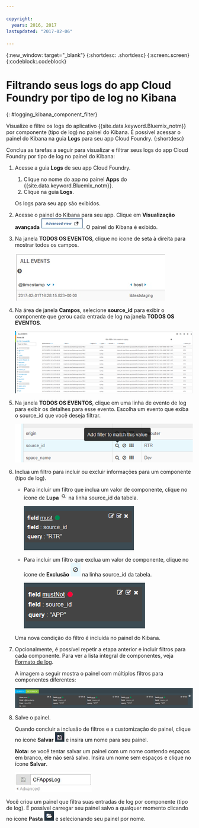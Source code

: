 ```yaml
---

copyright:
  years: 2016, 2017
lastupdated: "2017-02-06"

---
```


<!-- Common attributes used in the template are defined as follows: -->
{:new_window: target="_blank"}
{:shortdesc: .shortdesc}
{:screen:.screen}
{:codeblock:.codeblock}

# Filtrando seus logs do app Cloud Foundry por tipo de log no Kibana
<!-- for example, Uploading your data -->
{: #logging_kibana_component_filter}
<!-- Provide an appropriate ID above -->

Visualize e filtre os logs do aplicativo {{site.data.keyword.Bluemix_notm}} por componente (tipo de log) no painel do Kibana. É possível acessar o painel do Kibana na guia **Logs** para seu app Cloud Foundry. 
{:shortdesc}

<!-- Include a sentence to briefly introduce the steps/subtopics. Example: -->
Conclua as tarefas a seguir para visualizar e filtrar seus logs do app Cloud Foundry por tipo de log no painel do Kibana:

1. Acesse a guia **Logs** de seu app Cloud Foundry. 

    1. Clique no nome do app no painel **Apps** do {{site.data.keyword.Bluemix_notm}}.
    2. Clique na guia **Logs**. 
    
    Os logs para seu app são exibidos.

2. Acesse o painel do Kibana para seu app. Clique em **Visualização avançada** ![Link de visualização avançada](images/logging_advanced_view.jpg). O painel do Kibana é exibido.

3. Na janela **TODOS OS EVENTOS**, clique no ícone de seta à direita para mostrar todos os campos. 

    ![Janela Todos os eventos com o ícone de seta à direita](images/logging_all_events_no_fields.jpg)

4. Na área de janela **Campos**, selecione **source_id** para exibir o componente que gerou cada entrada de log na janela **TODOS OS EVENTOS**.

    ![Janela Todos os eventos com o campo source_id selecionado](images/logging_component.png)

5. Na janela **TODOS OS EVENTOS**, clique em uma linha de evento de log para exibir os detalhes para esse evento. Escolha um evento que exiba o source_id que você deseja filtrar.

    ![Janela Todos os eventos exibindo detalhes para um evento de log selecionado](images/logging_component_add_filter.png)

6. Inclua um filtro para incluir ou excluir informações para um componente (tipo de log). 

    * Para incluir um filtro que inclua um valor de componente, clique no ícone de **Lupa** ![Ícone de Lupa](images/logging_magnifying_glass.jpg) na linha source_id da tabela. 

        ![Condição do filtro para o campo source_id](images/logging_component_filter.png) 

    * Para incluir um filtro que exclua um valor de componente, clique no ícone de **Exclusão** ![Ícone de Exclusão](images/logging_exclusion_icon.png) na linha source_id da tabela. 
    
         ![Condição do filtro para excluir o campo source_id](images/logging_component_add_exclusion_filter.png) 
     
     Uma nova condição do filtro é incluída no painel do Kibana.

7. Opcionalmente, é possível repetir a etapa anterior e incluir filtros para cada componente. Para ver a lista integral de componentes, veja [Formato de log](../logging_view_kibana3.html#kibana_log_format_cf).

    A imagem a seguir mostra o painel com múltiplos filtros para componentes diferentes:
    
    ![Múltiplas condições do filtro para o campo source_id](images/logging_component_multiple_filters.png)

8. Salve o painel. 

    Quando concluir a inclusão de filtros e a customização do painel, clique no ícone **Salvar** ![Ícone Salvar](images/logging_save.jpg) e insira um nome para seu painel. 
      
    **Nota:** se você tentar salvar um painel com um nome contendo espaços em branco, ele não será salvo. Insira um nome sem espaços e clique no ícone **Salvar**.
    
    ![Salvar nome do painel ](images/logging_save_dashboard.jpg)

Você criou um painel que filtra suas entradas de log por componente (tipo de log). É possível carregar seu painel salvo a qualquer momento clicando no ícone **Pasta** ![Ícone Pasta](images/logging_folder.jpg) e selecionando seu painel por nome.


